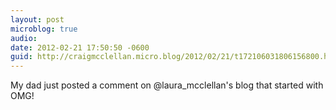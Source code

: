 ```yaml
---
layout: post
microblog: true
audio: 
date: 2012-02-21 17:50:50 -0600
guid: http://craigmcclellan.micro.blog/2012/02/21/t172106031806156800.html
---
```

My dad just posted a comment on @laura_mcclellan's blog that started with OMG!
